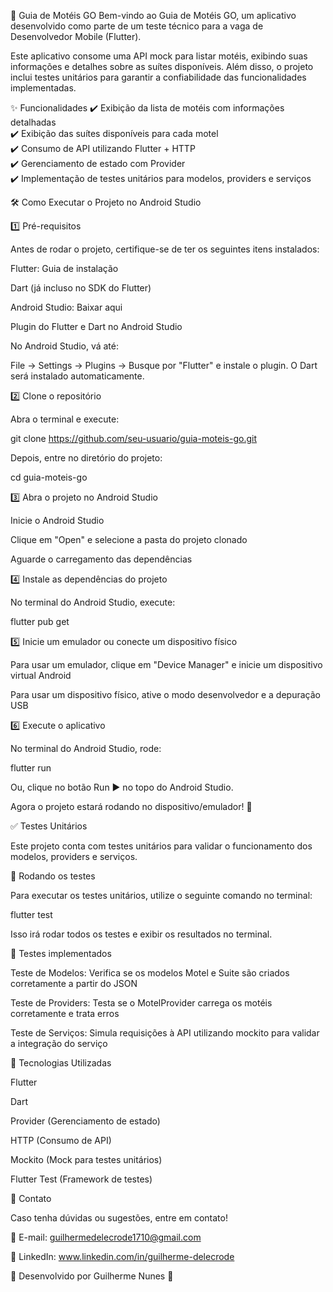 📱 Guia de Motéis GO
Bem-vindo ao Guia de Motéis GO, um aplicativo desenvolvido como parte de um teste técnico para a vaga de Desenvolvedor Mobile (Flutter).

Este aplicativo consome uma API mock para listar motéis, exibindo suas informações e detalhes sobre as suítes disponíveis. Além disso, o projeto inclui testes unitários para garantir a confiabilidade das funcionalidades implementadas.

✨ Funcionalidades
✔️ Exibição da lista de motéis com informações detalhadas    
✔️ Exibição das suítes disponíveis para cada motel    
✔️ Consumo de API utilizando Flutter + HTTP    
✔️ Gerenciamento de estado com Provider     
✔️ Implementação de testes unitários para modelos, providers e serviços   

🛠️ Como Executar o Projeto no Android Studio

1️⃣ Pré-requisitos

Antes de rodar o projeto, certifique-se de ter os seguintes itens instalados:

Flutter: Guia de instalação

Dart (já incluso no SDK do Flutter)

Android Studio: Baixar aqui

Plugin do Flutter e Dart no Android Studio

No Android Studio, vá até:

File → Settings → Plugins → Busque por "Flutter" e instale o plugin. O Dart será instalado automaticamente.

2️⃣ Clone o repositório

Abra o terminal e execute:

git clone https://github.com/seu-usuario/guia-moteis-go.git

Depois, entre no diretório do projeto:

cd guia-moteis-go

3️⃣ Abra o projeto no Android Studio

Inicie o Android Studio

Clique em "Open" e selecione a pasta do projeto clonado

Aguarde o carregamento das dependências

4️⃣ Instale as dependências do projeto

No terminal do Android Studio, execute:

flutter pub get

5️⃣ Inicie um emulador ou conecte um dispositivo físico

Para usar um emulador, clique em "Device Manager" e inicie um dispositivo virtual Android

Para usar um dispositivo físico, ative o modo desenvolvedor e a depuração USB

6️⃣ Execute o aplicativo

No terminal do Android Studio, rode:

flutter run

Ou, clique no botão Run ▶ no topo do Android Studio.

Agora o projeto estará rodando no dispositivo/emulador! 🚀

✅ Testes Unitários

Este projeto conta com testes unitários para validar o funcionamento dos modelos, providers e serviços.

🔹 Rodando os testes

Para executar os testes unitários, utilize o seguinte comando no terminal:

flutter test

Isso irá rodar todos os testes e exibir os resultados no terminal.

🔹 Testes implementados

Teste de Modelos: Verifica se os modelos Motel e Suite são criados corretamente a partir do JSON

Teste de Providers: Testa se o MotelProvider carrega os motéis corretamente e trata erros

Teste de Serviços: Simula requisições à API utilizando mockito para validar a integração do serviço


📌 Tecnologias Utilizadas

Flutter

Dart

Provider (Gerenciamento de estado)

HTTP (Consumo de API)

Mockito (Mock para testes unitários)

Flutter Test (Framework de testes)

📩 Contato

Caso tenha dúvidas ou sugestões, entre em contato!

📧 E-mail: guilhermedelecrode1710@gmail.com

🔗 LinkedIn: www.linkedin.com/in/guilherme-delecrode

🎯 Desenvolvido por Guilherme Nunes 🚀
